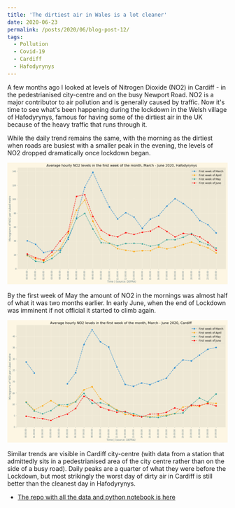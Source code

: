 ```yaml
---
title: 'The dirtiest air in Wales is a lot cleaner'
date: 2020-06-23
permalink: /posts/2020/06/blog-post-12/
tags:
  - Pollution
  - Covid-19
  - Cardiff
  - Hafodyrynys
---
```

A few months ago I looked at levels of Nitrogen Dioxide (NO2) in Cardiff - in the pedestrianised city-centre and on the busy Newport Road. NO2 is a major contributor to air pollution and is generally caused by traffic. Now it's time to see what's been happening during the lockdown in the Welsh village of Hafodyrynys, famous for having some of the dirtiest air in the UK because of the heavy traffic that runs through it.

While the daily trend remains the same, with the morning as the dirtiest when roads are busiest with a smaller peak in the evening, the levels of NO2 dropped dramatically once lockdown began.

![Levels of NO2 in Hafodyrynys](/images/hafodyrynys.png)

By the first week of May the amount of NO2 in the mornings was almost half of what it was two months earlier. In early June, when the end of Lockdown was imminent if not official it started to climb again.

![Levels of NO2 in Cardiff](/images/cardiff.png)

Similar trends are visible in Cardiff city-centre (with data from a station that admittedly sits in a pedestrianised area of the city centre rather than on the side of a busy road). Daily peaks are a quarter of what they were before the Lockdown, but most strikingly the worst day of dirty air in Cardiff is still better than the cleanest day in Hafodyrynys.

* [The repo with all the data and python notebook is here](https://github.com/aodhanlutetiae/covid)
